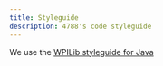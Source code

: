 ```yaml
---
title: Styleguide
description: 4788's code styleguide
---
```


We use the [WPILib styleguide for Java](https://github.com/wpilibsuite/styleguide/blob/main/README.md)
